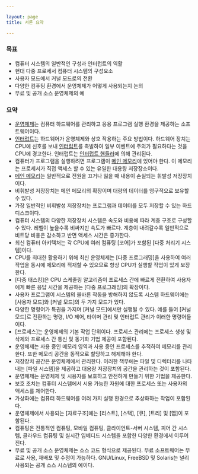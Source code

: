 ```yaml
---

layout: page
title: 서론 요약

---
```


### 목표

* 컴퓨터 시스템의 일반적인 구성과 인터럽트의 역활
* 현대 다중 프로세서 컴퓨터 시스템의 구성요소
* 사용자 모드에서 커널 모드로의 전환
* 다양한 컴퓨팅 환경에서 운영체제가 어떻게 사용되는지 논의
* 무료 및 공개 소스 운영체제의 예

### 요약

- [운영체제](운영체제.html)는 컴퓨터 하드웨어를 관리하고 응용 프로그램 실행 환경을 제공하는 소프트웨어이다.
- [인터럽트](인터럽트.html)는 하드웨어가 운영체제와 상호 작용하는 주요 방법이다. 하드웨어 장치는 CPU에 신호를 보내 [인터럽트](인터럽트.html)를 촉발하여 일부 이벤트에 주의가 필요하다는 것을 CPU에 경고한다. 인터럽트는 [인터럽트 핸들러](인터럽트-핸드러.html)에 의해 관리된다.
- 컴퓨터가 프로그램을 실행하려면 프로그램이 [메인 메모리](메인-메모리.html)에 있어야 한다. 이 메모리는 프로세서가 직접 액세스 할 수 있는 유일한 대용량 저장장소이다.
- [메인 메모리](메인-메모리.html)는 일반적으로 전원을 끄거나 잃을 때 내용이 손실되는 휘발성 저장장치이다.
- 비휘발성 저장장치는 메인 메모리의 확장이며 대량의 데이터를 영구적으로 보유할 수 있다.
- 가장 일반적인 비휘발성 저장장치는 프로그램과 데이터를 모두 저장할 수 있는 하드디스크이다.
- 컴퓨터 시스템의 다양한 저장장치 시스템은 속도와 비용에 따라 계층 구조로 구성할 수 있다. 레벨이 높을수록 비싸지만 속도가 빠르다. 계층이 내려갈수록 일반적으로 비트당 비용은 감소하고 반면 액세스 시간은 증가한다.
- 최신 컴퓨터 아키텍처는 각 CPU에 여러 컴퓨팅 [코어]가 포함된 [다중 처리기 시스템]이다.
- CPU를 최대한 활용하기 위해 최신 운영체제는 [다중 프로그래밍]을 사용하여 여러 작업을 동시에 메모리에 적재할 수 있으므로 항상 CPU가 실행할 작업이 있게 보장한다.
- [다중 태스킹]은 CPU 스케줄링 알고리즘이 프로세스 간에 빠르게 전환하여 사용자에게 빠른 응답 시간을 제공하는 [다중 프로그래밍]의 확장이다.
- 사용자 프로그램이 시스템의 올바른 작동을 방해하지 않도록 시스템 하드웨어에는 [사용자 모드]와 [커널 모드]의 두 가지 모드가 있다.
- 다양한 명령어가 특권을 가지며 [커널 모드]에서만 실행될 수 있다. 예를 들어 [커널 모드]로 전환하는 명령, I/O 제어, 타이머 관리 및 인터럽트 관리가 이러한 명령어들이다.
- [프로세스]는 운영체제의 기본 작업 단위이다. 프로세스 관리에는 프로세스 생성 및 삭제와 프로세스 간 통신 및 동기화 기법 제공이 포함된다.
- 운영체제는 사용 중인 메모리 영역과 사용 중인 프로세스를 추적하여 메모리를 관리한다. 또한 메모리 공간을 동적으로 할당하고 해제해야 한다.
- 저장장치 공간은 운영체제에서 관리한다. 이러한 책무에는 파일 및 디렉터리를 나타내는 [파일 시스템]을 제공하고 대용량 저장장치의 공간을 관리하는 것이 포함된다.
- 운영체제는 운영체제 및 시용자를 보호하고 안전하게 만들기 위한 기법을 제공한다.
- 보호 조치는 컴퓨터 시스템에서 시용 가능한 자원에 대한 프로세스 또는 사용자의 액세스를 제어한다.
- 가상화에는 컴퓨터 하드웨어를 여러 가지 실행 환경으로 추상화하는 작업이 포함된다.
- 운영체제에서 사용되는 [자료구조]에는 [리스트], [스택], [큐], [트리] 및 [맵]이 포함된다.
- 컴퓨팅은 전통적인 컴퓨팅, 모바일 컴퓨팅, 클라이언트-서버 시스템, 피어 간 시스템, 클라우드 컴퓨팅 및 실시간 임베디드 시스템을 포함한 다양한 환경에서 이루어진다.
- 무료 및 공개 소스 운영체제는 소스 코드 형식으로 제공된다. 무료 소프트웨어는 무료로 사용, 재배포 및 수정이 가능하다. GNU/Linux, FreeBSD 및 Solaris는 널리 사용되는 공개 소스 시스템의 예이다.